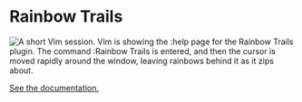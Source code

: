 # Rainbow Trails

![A short Vim session. Vim is showing the :help page for the Rainbow Trails plugin. The command :Rainbow Trails is entered, and then the cursor is moved rapidly around the window, leaving rainbows behind it as it zips about.](https://normalmo.de/rainbow-trailser.gif)

[See the documentation.](doc/rainbow-trails.txt)
